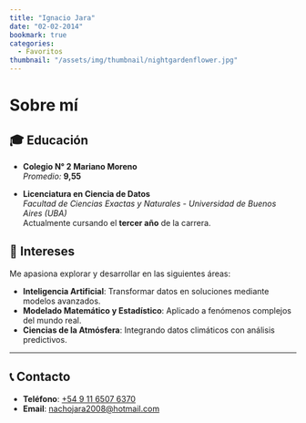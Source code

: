 ```yaml
---
title: "Ignacio Jara"
date: "02-02-2014"
bookmark: true
categories:
  - Favoritos
thumbnail: "/assets/img/thumbnail/nightgardenflower.jpg"
---
```


# Sobre mí

## 🎓 Educación
- **Colegio N° 2 Mariano Moreno**  
  _Promedio:_ **9,55**  

- **Licenciatura en Ciencia de Datos**  
  _Facultad de Ciencias Exactas y Naturales - Universidad de Buenos Aires (UBA)_  
  Actualmente cursando el **tercer año** de la carrera.

## 🌟 Intereses
Me apasiona explorar y desarrollar en las siguientes áreas:  
- **Inteligencia Artificial**: Transformar datos en soluciones mediante modelos avanzados.  
- **Modelado Matemático y Estadístico**: Aplicado a fenómenos complejos del mundo real.  
- **Ciencias de la Atmósfera**: Integrando datos climáticos con análisis predictivos.

---

## 📞 Contacto
- **Teléfono**: [+54 9 11 6507 6370](tel:+5491165076370)  
- **Email**: [nachojara2008@hotmail.com](mailto:nachojara2008@hotmail.com)


